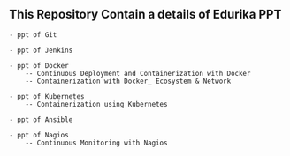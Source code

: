 

This Repository Contain a details of Edurika PPT
-------------
	- ppt of Git

	- ppt of Jenkins

	- ppt of Docker
		-- Continuous Deployment and Containerization with Docker
		-- Containerization with Docker_ Ecosystem & Network

	- ppt of Kubernetes
		-- Containerization using Kubernetes

	- ppt of Ansible

	- ppt of Nagios
		-- Continuous Monitoring with Nagios
